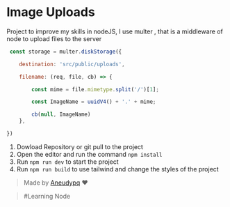 # Image Uploads

Project to improve my skills in nodeJS, I use multer , that is a middleware of node to upload files to the server


```js
 const storage = multer.diskStorage({

    destination: 'src/public/uploads',

    filename: (req, file, cb) => {

        const mime = file.mimetype.split('/')[1];

        const ImageName = uuidV4() + '.' + mime;

        cb(null, ImageName)
    },

})

```

1. Dowload Repository or git pull to the project
2. Open the editor and run the command ``` npm install ```
3. Run ``` npm run dev ``` to start the project
4. Run ``` npm run build ``` to use tailwind and change the styles of the project


> Made by [Aneudypq](https://www.instagram.com/aneudypq) :heart:


> #Learning Node


